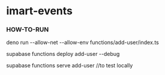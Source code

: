# imart-events


### HOW-TO-RUN 
deno run --allow-net --allow-env functions/add-user/index.ts


supabase functions deploy add-user --debug


 supabase functions serve add-user //to test locally
